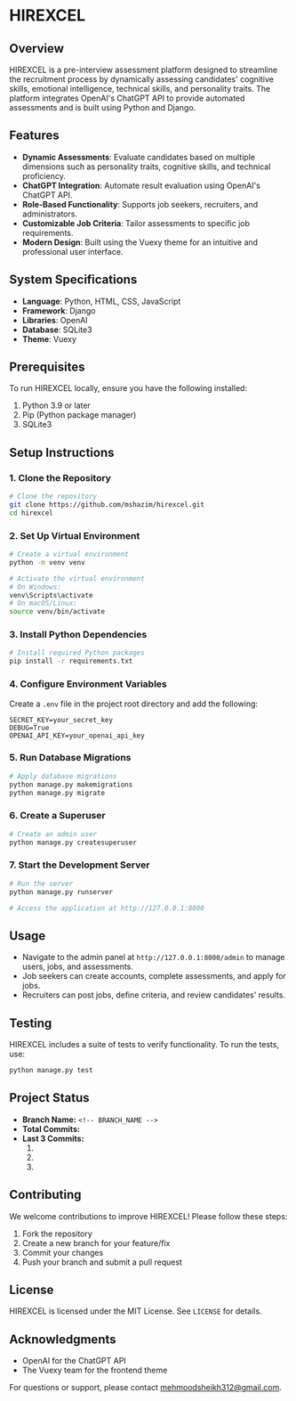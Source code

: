 # HIREXCEL

## Overview
HIREXCEL is a pre-interview assessment platform designed to streamline the recruitment process by dynamically assessing candidates' cognitive skills, emotional intelligence, technical skills, and personality traits. The platform integrates OpenAI's ChatGPT API to provide automated assessments and is built using Python and Django.

## Features
- **Dynamic Assessments**: Evaluate candidates based on multiple dimensions such as personality traits, cognitive skills, and technical proficiency.
- **ChatGPT Integration**: Automate result evaluation using OpenAI's ChatGPT API.
- **Role-Based Functionality**: Supports job seekers, recruiters, and administrators.
- **Customizable Job Criteria**: Tailor assessments to specific job requirements.
- **Modern Design**: Built using the Vuexy theme for an intuitive and professional user interface.

## System Specifications
- **Language**: Python, HTML, CSS, JavaScript
- **Framework**: Django
- **Libraries**: OpenAI
- **Database**: SQLite3
- **Theme**: Vuexy


## Prerequisites
To run HIREXCEL locally, ensure you have the following installed:
1. Python 3.9 or later
2. Pip (Python package manager)
3. SQLite3

## Setup Instructions

### 1. Clone the Repository
```bash
# Clone the repository
git clone https://github.com/mshazim/hirexcel.git
cd hirexcel
```

### 2. Set Up Virtual Environment
```bash
# Create a virtual environment
python -m venv venv

# Activate the virtual environment
# On Windows:
venv\Scripts\activate
# On macOS/Linux:
source venv/bin/activate
```

### 3. Install Python Dependencies
```bash
# Install required Python packages
pip install -r requirements.txt
```


### 4. Configure Environment Variables
Create a `.env` file in the project root directory and add the following:
```
SECRET_KEY=your_secret_key
DEBUG=True
OPENAI_API_KEY=your_openai_api_key
```

### 5. Run Database Migrations
```bash
# Apply database migrations
python manage.py makemigrations
python manage.py migrate
```

### 6. Create a Superuser
```bash
# Create an admin user
python manage.py createsuperuser
```

### 7. Start the Development Server
```bash
# Run the server
python manage.py runserver

# Access the application at http://127.0.0.1:8000
```

## Usage
- Navigate to the admin panel at `http://127.0.0.1:8000/admin` to manage users, jobs, and assessments.
- Job seekers can create accounts, complete assessments, and apply for jobs.
- Recruiters can post jobs, define criteria, and review candidates' results.

## Testing
HIREXCEL includes a suite of tests to verify functionality. To run the tests, use:
```bash
python manage.py test
```

## **Project Status**

- **Branch Name:** `<!-- BRANCH_NAME -->`
- **Total Commits:** <!-- TOTAL_COMMITS -->
- **Last 3 Commits:**
  1. <!-- COMMIT_1 -->
  2. <!-- COMMIT_2 -->
  3. <!-- COMMIT_3 -->

## Contributing
We welcome contributions to improve HIREXCEL! Please follow these steps:
1. Fork the repository
2. Create a new branch for your feature/fix
3. Commit your changes
4. Push your branch and submit a pull request

## License
HIREXCEL is licensed under the MIT License. See `LICENSE` for details.

## Acknowledgments
- OpenAI for the ChatGPT API
- The Vuexy team for the frontend theme

For questions or support, please contact mehmoodsheikh312@gmail.com.



